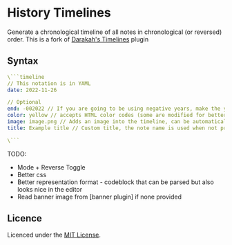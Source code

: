 # History Timelines
Generate a chronological timeline of all notes in chronological (or reversed) order. 
This is a fork of [Darakah's Timelines](https://github.com/Darakah/obsidian-timelines) plugin

## Syntax
```yaml
\```timeline
// This notation is in YAML
date: 2022-11-26

// Optional
end: -002022 // If you are going to be using negative years, make the year have six digits, otherwise it will be registered as positive
color: yellow // accepts HTML color codes (some are modified for better viewing) and hex colors
image: image.png // Adds an image into the timeline, can be automaticaly fetched when using the Banner plugin
title: Example title // Custom title, the note name is used when not provided

\```
```

TODO:
- Mode + Reverse Toggle
- Better css
- Better representation format - codeblock that can be parsed but also looks nice in the editor
- Read banner image from [banner plugin] if none provided

## Licence

Licenced under the [MIT License](https://mit-license.org/).
